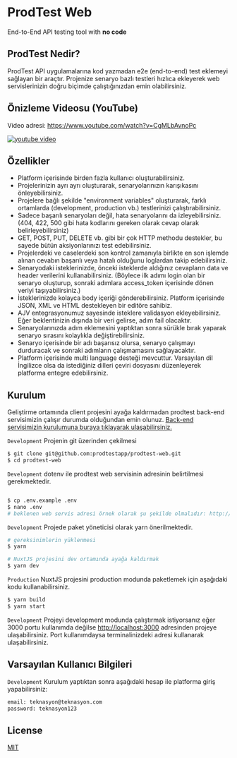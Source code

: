 # ProdTest Web
End-to-End API testing tool with **no code**

## ProdTest Nedir?
ProdTest API uygulamalarına kod yazmadan e2e (end-to-end) test eklemeyi sağlayan bir araçtır. Projenize senaryo bazlı testleri hızlıca ekleyerek web servislerinizin doğru biçimde çalıştığınızdan emin olabilirsiniz.

## Önizleme Videosu (YouTube)
Video adresi: https://www.youtube.com/watch?v=CgMLbAvnoPc

[![youtube video](https://i3.ytimg.com/vi/CgMLbAvnoPc/maxresdefault.jpg)](https://youtu.be/CgMLbAvnoPc)

## Özellikler
* Platform içerisinde birden fazla kullanıcı oluşturabilirsiniz.
* Projelerinizin ayrı ayrı oluşturarak, senaryolarınızın karışıkasını önleyebilirsiniz.
* Projelere bağlı şekilde "environment variables" oluşturarak, farklı ortamlarda (development, production vb.) testlerinizi çalıştırabilirsiniz.
* Sadece başarılı senaryoları değil, hata senaryolarını da izleyebilirsiniz. (404, 422, 500 gibi hata kodlarını gereken olarak cevap olarak belirleyebilirsiniz)
* GET, POST, PUT, DELETE vb. gibi bir çok HTTP methodu destekler, bu sayede bütün aksiyonlarınızı test edebilirsiniz.
* Projelerdeki ve caselerdeki son kontrol zamanıyla birlikte en son işlemde alınan cevabın başarılı veya hatalı olduğunu loglardan takip edebilirsiniz.
* Senaryodaki isteklerinizde, önceki isteklerde aldığınız cevapların data ve header verilerini kullanabilirsiniz. (Böylece ilk adımı login olan bir senaryo oluşturup, sonraki adımlara access_token içerisinde dönen veriyi taşıyabilirsiniz.)
* İsteklerinizde kolayca body içeriği gönderebilirsiniz. Platform içerisinde JSON, XML ve HTML destekleyen bir editöre sahibiz.
* AJV entegrasyonumuz sayesinde isteklere validasyon ekleyebilirsiniz. Eğer beklentinizin dışında bir veri gelirse, adım fail olacaktır.
* Senaryolarınızda adım eklemesini yaptıktan sonra sürükle bırak yaparak senaryo sırasını kolaylıkla değiştirebilirsiniz.
* Senaryo içerisinde bir adı başarısız olursa, senaryo çalışmayı durduracak ve sonraki adımların çalışmamasını sağlayacaktır.
* Platform içerisinde multi language desteği mevcuttur. Varsayılan dil İngilizce olsa da istediğiniz dilleri çeviri dosyasını düzenleyerek platforma entegre edebilirsiniz.

## Kurulum
Geliştirme ortamında client projesini ayağa kaldırmadan prodtest back-end servisimizin çalışır durumda olduğundan emin olunuz. [Back-end servisimizin kurulumuna buraya tıklayarak ulaşabilirsiniz.](https://github.com/prodtestapp/prodtest-server)

`Development` Projenin git üzerinden çekilmesi
```bash
$ git clone git@github.com:prodtestapp/prodtest-web.git
$ cd prodtest-web
```

`Development` dotenv ile prodtest web servisinin adresinin belirtilmesi gerekmektedir.
```bash

$ cp .env.example .env
$ nano .env
# beklenen web servis adresi örnek olarak şu şekilde olmalıdır: http://localhost:8000/api
```

`Development` Projede paket yöneticisi olarak yarn önerilmektedir.
```bash
# gereksinimlerin yüklenmesi
$ yarn 

# NuxtJS projesini dev ortamında ayağa kaldırmak
$ yarn dev
```

`Production` NuxtJS projesini production modunda paketlemek için aşağıdaki kodu kullanabilirsiniz.
```bash
$ yarn build
$ yarn start
```

`Development` Projeyi development modunda çalıştırmak istiyorsanız eğer 3000 portu kullanımda değilse [http://localhost:3000](http://localhost:3000) adresinden projeye ulaşabilirsiniz. Port kullanımdaysa terminalinizdeki adresi kullanarak ulaşabilirsiniz.

## Varsayılan Kullanıcı Bilgileri
`Development` Kurulum yaptıktan sonra aşağıdaki hesap ile platforma giriş yapabilirsiniz:
```bash
email: teknasyon@teknasyon.com
password: teknasyon123
```

## License
[MIT](https://github.com/prodtestapp/prodtest-web/blob/master/LICENSE)
